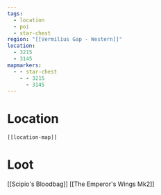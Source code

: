 ```yaml
---
tags:
  - location
  - poi
  - star-chest
region: "[[Vermilius Gap - Western]]"
location:
  - 3215
  - 3145
mapmarkers:
  - - star-chest
    - - 3215
      - 3145
---
```

# Location
```meta-bind-embed
[[location-map]]
```
# Loot
[[Scipio's Bloodbag]]
[[The Emperor's Wings Mk2]]